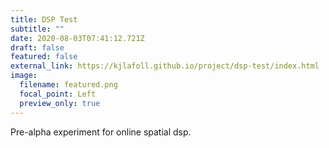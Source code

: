 ```yaml
---
title: DSP Test
subtitle: ""
date: 2020-08-03T07:41:12.721Z
draft: false
featured: false
external_link: https://kjlafoll.github.io/project/dsp-test/index.html
image:
  filename: featured.png
  focal_point: Left
  preview_only: true
---
```

Pre-alpha experiment for online spatial dsp.